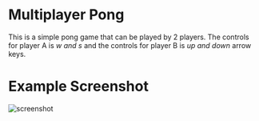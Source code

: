 # Multiplayer Pong

This is a simple pong game that can be played by 2 players. 
The controls for player A is *w and s* and the controls for player B is *up and down* arrow keys.

# Example Screenshot

![screenshot](https://i.ibb.co/QKTfScQ/example-SS.png)
